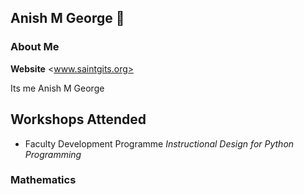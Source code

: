 ## Anish M George 👋

### About Me
**Website** <www.saintgits.org>

Its me Anish M George

## Workshops Attended
- Faculty Development Programme *Instructional Design for Python Programming*

### Mathematics
<!--
**anishmgeorge07/anishmgeorge07** is a ✨ _special_ ✨ repository because its `README.md` (this file) appears on your GitHub profile.

Here are some ideas to get you started:

- 🔭 I’m currently working on ...
- 🌱 I’m currently learning ...
- 👯 I’m looking to collaborate on ...
- 🤔 I’m looking for help with ...
- 💬 Ask me about ...
- 📫 How to reach me: ...
- 😄 Pronouns: ...
- ⚡ Fun fact: ...
-->
